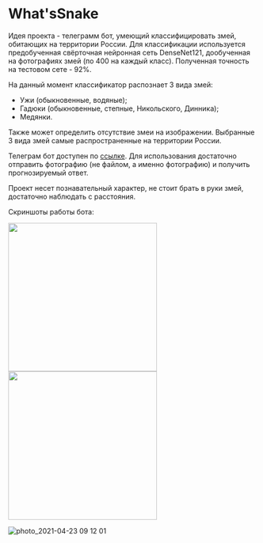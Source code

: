 # What'sSnake
Идея проекта - телеграмм бот, умеющий классифицировать змей, обитающих на территории России. Для классификации используется предобученная свёрточная нейронная сеть DenseNet121, дообученная на фотографиях змей (по 400 на каждый класс). Полученная точность на тестовом сете - 92%.

На данный момент классификатор распознает 3 вида змей:
- Ужи (обыкновенные, водяные);
- Гадюки (обыкновенные, степные, Никольского, Динника);
- Медянки.

Также может определить отсутствие змеи на изображении. Выбранные 3 вида змей самые распространенные на территории России.

Телеграм бот доступен по [ссылке](https://t.me/WhatsSnake_bot). Для использования достаточно отправить фотографию (не файлом, а именно фотографию) и получить прогнозируемый ответ.

Проект несет познавательный характер, не стоит брать в руки змей, достаточно наблюдать с расстояния.

Скриншоты работы бота:

<img src="https://user-images.githubusercontent.com/43640256/115595435-979d3080-a2df-11eb-959e-c40bcbcd44c1.PNG" width="300">
<img src="https://user-images.githubusercontent.com/43640256/115595450-9b30b780-a2df-11eb-8805-45ee603a7c12.PNG" width="300">

![photo_2021-04-23 09 12 01](https://user-images.githubusercontent.com/43640256/115826730-067ba600-a414-11eb-8f3b-4d865d5f6263.jpeg)
